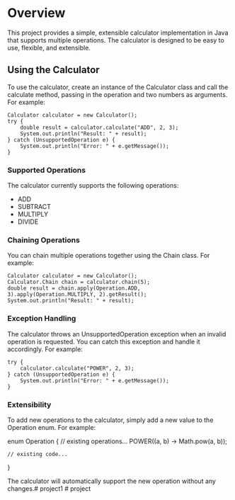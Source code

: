 # Overview

This project provides a simple, extensible calculator implementation in Java that supports multiple operations. The calculator is designed to be easy to use, flexible, and extensible.

## Using the Calculator

To use the calculator, create an instance of the Calculator class and call the calculate method, passing in the operation and two numbers as arguments. For example:

```
Calculator calculator = new Calculator();
try {
    double result = calculator.calculate("ADD", 2, 3);
    System.out.println("Result: " + result);
} catch (UnsupportedOperation e) {
    System.out.println("Error: " + e.getMessage());
}
```

### Supported Operations

The calculator currently supports the following operations:
- ADD
- SUBTRACT
- MULTIPLY
- DIVIDE

### Chaining Operations

You can chain multiple operations together using the Chain class. For example:

```
Calculator calculator = new Calculator();
Calculator.Chain chain = calculator.chain(5);
double result = chain.apply(Operation.ADD, 3).apply(Operation.MULTIPLY, 2).getResult();
System.out.println("Result: " + result);
```

### Exception Handling

The calculator throws an UnsupportedOperation exception when an invalid operation is requested. You can catch this exception and handle it accordingly. For example:

```
try {
    calculator.calculate("POWER", 2, 3);
} catch (UnsupportedOperation e) {
    System.out.println("Error: " + e.getMessage());
}
```

### Extensibility

To add new operations to the calculator, simply add a new value to the Operation enum. For example:


enum Operation {
// existing operations...
POWER((a, b) -> Math.pow(a, b));

    // existing code...
}


The calculator will automatically support the new operation without any changes.#   p r o j e c t 1 
 
 #   p r o j e c t 
 
 
